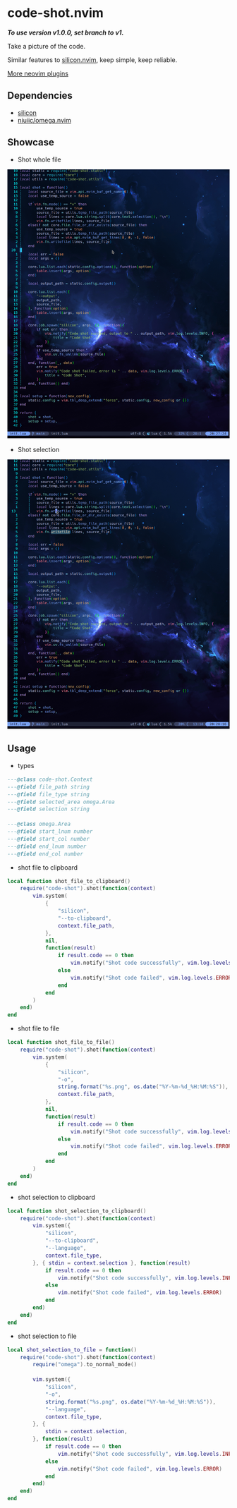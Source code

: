 # code-shot.nvim

**_To use version v1.0.0, set branch to v1._**

Take a picture of the code.

Similar features to [silicon.nvim](https://github.com/krivahtoo/silicon.nvim), keep simple, keep reliable.

[More neovim plugins](https://github.com/niuiic/awesome-neovim-plugins)

## Dependencies

- [silicon](https://github.com/Aloxaf/silicon)
- [niuiic/omega.nvim](https://github.com/niuiic/omega.nvim)

## Showcase

- Shot whole file

<img src="https://github.com/niuiic/assets/blob/main/code-shot.nvim/shot-whole.gif" />

- Shot selection

<img src="https://github.com/niuiic/assets/blob/main/code-shot.nvim/shot-range.gif" />

## Usage

- types

```lua
---@class code-shot.Context
---@field file_path string
---@field file_type string
---@field selected_area omega.Area
---@field selection string

---@class omega.Area
---@field start_lnum number
---@field start_col number
---@field end_lnum number
---@field end_col number
```

- shot file to clipboard

```lua
local function shot_file_to_clipboard()
	require("code-shot").shot(function(context)
		vim.system(
			{
				"silicon",
				"--to-clipboard",
				context.file_path,
			},
			nil,
			function(result)
				if result.code == 0 then
					vim.notify("Shot code successfully", vim.log.levels.INFO)
				else
					vim.notify("Shot code failed", vim.log.levels.ERROR)
				end
			end
		)
	end)
end
```

- shot file to file

```lua
local function shot_file_to_file()
	require("code-shot").shot(function(context)
		vim.system(
			{
				"silicon",
				"-o",
				string.format("%s.png", os.date("%Y-%m-%d_%H:%M:%S")),
				context.file_path,
			},
			nil,
			function(result)
				if result.code == 0 then
					vim.notify("Shot code successfully", vim.log.levels.INFO)
				else
					vim.notify("Shot code failed", vim.log.levels.ERROR)
				end
			end
		)
	end)
end

```

- shot selection to clipboard

```lua
local function shot_selection_to_clipboard()
	require("code-shot").shot(function(context)
		vim.system({
			"silicon",
			"--to-clipboard",
			"--language",
			context.file_type,
		}, { stdin = context.selection }, function(result)
			if result.code == 0 then
				vim.notify("Shot code successfully", vim.log.levels.INFO)
			else
				vim.notify("Shot code failed", vim.log.levels.ERROR)
			end
		end)
	end)
end
```

- shot selection to file

```lua
local shot_selection_to_file = function()
	require("code-shot").shot(function(context)
		require("omega").to_normal_mode()

		vim.system({
			"silicon",
			"-o",
			string.format("%s.png", os.date("%Y-%m-%d_%H:%M:%S")),
			"--language",
			context.file_type,
		}, {
			stdin = context.selection,
		}, function(result)
			if result.code == 0 then
				vim.notify("Shot code successfully", vim.log.levels.INFO)
			else
				vim.notify("Shot code failed", vim.log.levels.ERROR)
			end
		end)
	end)
end
```

